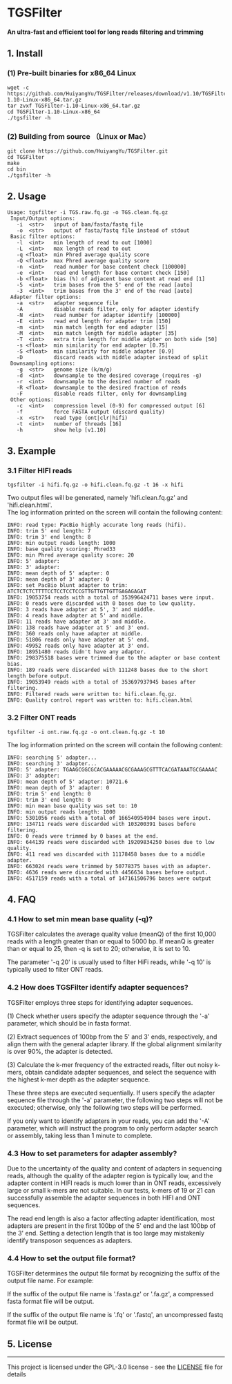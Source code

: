 # TGSFilter
<b> An ultra-fast and efficient tool for long reads filtering and trimming</b>

##  1. Install
### (1) Pre-built binaries for x86_64 Linux
```
wget -c https://github.com/HuiyangYu/TGSFilter/releases/download/v1.10/TGSFilter-1.10-Linux-x86_64.tar.gz
tar zvxf TGSFilter-1.10-Linux-x86_64.tar.gz
cd TGSFilter-1.10-Linux-x86_64
./tgsfilter -h
```
### (2) Building from source （Linux or Mac）
```
git clone https://github.com/HuiyangYu/TGSFilter.git
cd TGSFilter
make
cd bin
./tgsfilter -h
```
## 2. Usage
```
Usage: tgsfilter -i TGS.raw.fq.gz -o TGS.clean.fq.gz
 Input/Output options:
   -i  <str>   input of bam/fasta/fastq file
   -o  <str>   output of fasta/fastq file instead of stdout
 Basic filter options:
   -l  <int>   min length of read to out [1000]
   -L  <int>   max length of read to out
   -q <float>  min Phred average quality score
   -Q <float>  max Phred average quality score
   -n  <int>   read number for base content check [100000]
   -e  <int>   read end length for base content check [150]
   -b <float>  bias (%) of adjacent base content at read end [1]
   -5  <int>   trim bases from the 5' end of the read [auto]
   -3  <int>   trim bases from the 3' end of the read [auto]
 Adapter filter options:
   -a  <str>   adapter sequence file 
   -A          disable reads filter, only for adapter identify
   -N  <int>   read number for adapter identify [100000]
   -E  <int>   read end length for adapter trim [150]
   -m  <int>   min match length for end adapter [15]
   -M  <int>   min match length for middle adapter [35]
   -T  <int>   extra trim length for middle adpter on both side [50]
   -s <float>  min similarity for end adapter [0.75]
   -S <float>  min similarity for middle adapter [0.9]
   -D          discard reads with middle adapter instead of split
 Downsampling options:
   -g  <str>   genome size (k/m/g)
   -d  <int>   downsample to the desired coverage (requires -g) 
   -r  <int>   downsample to the desired number of reads 
   -R <float>  downsample to the desired fraction of reads 
   -F          disable reads filter, only for downsampling
 Other options:
   -c  <int>   compression level (0-9) for compressed output [6]
   -f          force FASTA output (discard quality) 
   -x  <str>   read type (ont|clr|hifi)
   -t  <int>   number of threads [16]
   -h          show help [v1.10]
```
## 3. Example

### 3.1 Filter HIFI reads
```
tgsfilter -i hifi.fq.gz -o hifi.clean.fq.gz -t 16 -x hifi
```
Two output files will be generated, namely 'hifi.clean.fq.gz' and 'hifi.clean.html'. <br>
The log information printed on the screen will contain the following content:
```
INFO: read type: PacBio highly accurate long reads (hifi).
INFO: trim 5' end length: 7
INFO: trim 3' end length: 8
INFO: min output reads length: 1000
INFO: base quality scoring: Phred33
INFO: min Phred average quality score: 20
INFO: 5' adapter: 
INFO: 3' adapter: 
INFO: mean depth of 5' adapter: 0
INFO: mean depth of 3' adapter: 0
INFO: set PacBio blunt adapter to trim: ATCTCTCTCTTTTCCTCCTCCTCCGTTGTTGTTGTTGAGAGAGAT
INFO: 19053754 reads with a total of 353996424711 bases were input.
INFO: 0 reads were discarded with 0 bases due to low quality.
INFO: 3 reads have adapter at 5', 3' and middle.
INFO: 4 reads have adapter at 5' and middle.
INFO: 11 reads have adapter at 3' and middle.
INFO: 138 reads have adapter at 5' and 3' end.
INFO: 360 reads only have adapter at middle.
INFO: 51806 reads only have adapter at 5' end.
INFO: 49952 reads only have adapter at 3' end.
INFO: 18951480 reads didn't have any adapter.
INFO: 298375518 bases were trimmed due to the adapter or base content bias.
INFO: 189 reads were discarded with 111248 bases due to the short length before output.
INFO: 19053949 reads with a total of 353697937945 bases after filtering.
INFO: Filtered reads were written to: hifi.clean.fq.gz.
INFO: Quality control report was written to: hifi.clean.html
```
### 3.2 Filter ONT reads
```
tgsfilter -i ont.raw.fq.gz -o ont.clean.fq.gz -t 10
```
The log information printed on the screen will contain the following content:
```
INFO: searching 5' adapter...
INFO: searching 3' adapter...
INFO: 5' adapter: TGAAGCGGCGCACGAAAAACGCGAAAGCGTTTCACGATAAATGCGAAAAC
INFO: 3' adapter: 
INFO: mean depth of 5' adapter: 10721.6
INFO: mean depth of 3' adapter: 0
INFO: trim 5' end length: 0
INFO: trim 3' end length: 0
INFO: min mean base quality was set to: 10
INFO: min output reads length: 1000
INFO: 5301056 reads with a total of 166540954904 bases were input.
INFO: 134711 reads were discarded with 103200391 bases before filtering.
INFO: 0 reads were trimmed by 0 bases at the end.
INFO: 644139 reads were discarded with 19209834250 bases due to low quality.
INFO: 411 read was discarded with 11178458 bases due to a middle adapter.
INFO: 663024 reads were trimmed by 50778375 bases with an adapter.
INFO: 4636 reads were discarded with 4456634 bases before output.
INFO: 4517159 reads with a total of 147161506796 bases were output
```
## 4. FAQ
### 4.1 How to set min mean base quality (-q)?
TGSFilter calculates the average quality value (meanQ) of the first 10,000 reads with a length greater than or equal to 5000 bp. If meanQ is greater than or equal to 25, then -q is set to 20; otherwise, it is set to 10.<br>

The parameter '-q 20' is usually used to filter HiFi reads, while '-q 10' is typically used to filter ONT reads.<br>

### 4.2 How does TGSFilter identify adapter sequences?
TGSFilter employs three steps for identifying adapter sequences.<br>

(1) Check whether users specify the adapter sequence through the '-a' parameter, which should be in fasta format. <br>

(2) Extract sequences of 100bp from the 5' and 3' ends, respectively, and align them with the general adapter library. If the global alignment similarity is over 90%, the adapter is detected.<br>

(3) Calculate the k-mer frequency of the extracted reads, filter out noisy k-mers, obtain candidate adapter sequences, and select the sequence with the highest k-mer depth as the adapter sequence.<br>

These three steps are executed sequentially. If users specify the adapter sequence file through the '-a' parameter, the following two steps will not be executed; otherwise, only the following two steps will be performed. <br>

If you only want to identify adapters in your reads, you can add the '-A' parameter, which will instruct the program to only perform adapter search or assembly, taking less than 1 minute to complete.

### 4.3 How to set parameters for adapter assembly?
Due to the uncertainty of the quality and content of adapters in sequencing reads, although the quality of the adapter region is typically low, and the adapter content in HIFI reads is much lower than in ONT reads, excessively large or small k-mers are not suitable. In our tests, k-mers of 19 or 21 can successfully assemble the adapter sequences in both HIFI and ONT sequences. <br>

The read end length is also a factor affecting adapter identification, most adapters are present in the first 100bp of the 5' end and the last 100bp of the 3' end. Setting a detection length that is too large may mistakenly identify transposon sequences as adapters.
### 4.4 How to set the output file format? 
TGSFilter determines the output file format by recognizing the suffix of the output file name. For example:<br>

If the suffix of the output file name is '.fasta.gz' or '.fa.gz', a compressed fasta format file will be output. <br>

If the suffix of the output file name is '.fq' or '.fastq', an uncompressed fastq format file will be output.<br>

## 5. License
-------

This project is licensed under the GPL-3.0 license - see the [LICENSE](LICENSE) file for details
